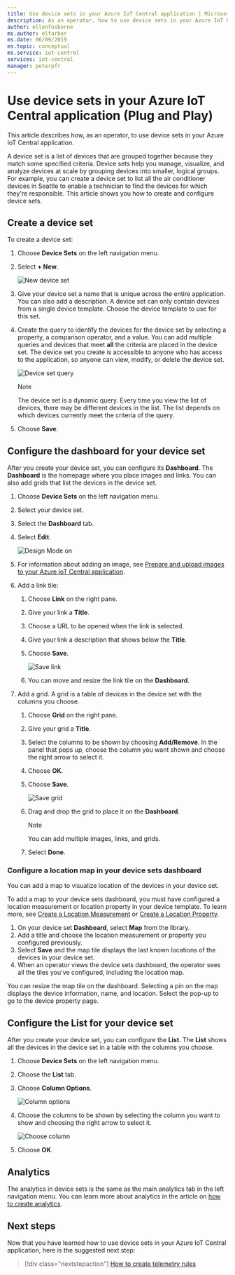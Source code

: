 ```yaml
---
title: Use device sets in your Azure IoT Central application | Microsoft Docs
description: As an operator, how to use device sets in your Azure IoT Central application.
author: ellenfosborne
ms.author: elfarber
ms.date: 06/09/2019
ms.topic: conceptual
ms.service: iot-central
services: iot-central
manager: peterpfr
---
```


# Use device sets in your Azure IoT Central application (Plug and Play)

This article describes how, as an operator, to use device sets in your Azure IoT Central application.

A device set is a list of devices that are grouped together because they match some specified criteria. Device sets help you manage, visualize, and analyze devices at scale by grouping devices into smaller, logical groups. For example, you can create a device set to list all the air conditioner devices in Seattle to enable a technician to find the devices for which they're responsible. This article shows you how to create and configure device sets.

## Create a device set

To create a device set:

1. Choose **Device Sets** on the left navigation menu.

1. Select **+ New**.

    ![New device set](media/howto-use-device-sets-pnp/image1.png)

1. Give your device set a name that is unique across the entire application. You can also add a description. A device set can only contain devices from a single device template. Choose the device template to use for this set.

1. Create the query to identify the devices for the device set by selecting a property, a comparison operator, and a value. You can add multiple queries and devices that meet **all** the criteria are placed in the device set. The device set you create is accessible to anyone who has access to the application, so anyone can view, modify, or delete the device set.

    ![Device set query](media/howto-use-device-sets-pnp/image2.png)

    > [!NOTE]
    > The device set is a dynamic query. Every time you view the list of devices, there may be different devices in the list. The list depends on which devices currently meet the criteria of the query.

1. Choose **Save**.

## Configure the dashboard for your device set

After you create your device set, you can configure its **Dashboard**. The **Dashboard** is the homepage where you place images and links. You can also add grids that list the devices in the device set.

1. Choose **Device Sets** on the left navigation menu.

1. Select your device set.

1. Select the **Dashboard** tab.

1. Select **Edit**.

    ![Design Mode on](media/howto-use-device-sets-pnp/image3.png)

1. For information about adding an image, see [Prepare and upload images to your Azure IoT Central application](howto-prepare-images.md?toc=/azure/iot-central-pnp/toc.json&bc=/azure/iot-central-pnp/breadcrumb/toc.json).

1. Add a link tile:
    1. Choose **Link** on the right pane.
    1. Give your link a **Title**.
    1. Choose a URL to be opened when the link is selected.
    1. Give your link a description that shows below the **Title**.
    1. Choose **Save**.

        ![Save link](media/howto-use-device-sets-pnp/image7.png)

    1. You can move and resize the link tile on the **Dashboard**.

1. Add a grid. A grid is a table of devices in the device set with the columns you choose.
    1. Choose **Grid** on the right pane.
    1. Give your grid a **Title**.
    1. Select the columns to be shown by choosing **Add/Remove**. In the panel that pops up, choose the column you want shown and choose the right arrow to select it.
    1. Choose **OK**.
    1. Choose **Save**.

        ![Save grid](media/howto-use-device-sets-pnp/image9.png)

    1. Drag and drop the grid to place it on the **Dashboard**.

        > [!NOTE]
        > You can add multiple images, links, and grids.
  
    1. Select **Done**.

### Configure a location map in your device sets dashboard

You can add a map to visualize location of the devices in your device set.

To add a map to your device sets dashboard, you must have configured a location measurement or location property in your device template. To learn more, see [Create a Location Measurement](howto-set-up-template-pnp.md?toc=/azure/iot-central-pnp/toc.json&bc=/azure/iot-central-pnp/breadcrumb/toc.json) or [Create a Location Property](howto-set-up-template-pnp.md?toc=/azure/iot-central-pnp/toc.json&bc=/azure/iot-central-pnp/breadcrumb/toc.json).

1. On your device set **Dashboard**, select **Map** from the library.
2. Add a title and choose the location measurement or property you configured previously.
3. Select **Save** and the map tile displays the last known locations of the devices in your device set.
4. When an operator views the device sets dashboard, the operator sees all the tiles you've configured, including the location map.

You can resize the map tile on the dashboard. Selecting a pin on the map displays the device information, name, and location. Select the pop-up to go to the device property page.

## Configure the List for your device set

After you create your device set, you can configure the **List**. The **List** shows all the devices in the device set in a table with the columns you choose.

1. Choose **Device Sets** on the left navigation menu.

1. Choose the **List** tab.

1. Choose **Column Options**.

    ![Column options](media/howto-use-device-sets-pnp/image11.png)

1. Choose the columns to be shown by selecting the column you want to show and choosing the right arrow to select it.

    ![Choose column](media/howto-use-device-sets-pnp/image12.png)

1. Choose **OK**.

## Analytics

The analytics in device sets is the same as the main analytics tab in the left navigation menu. You can learn more about analytics in the article on [how to create analytics](howto-use-device-sets-pnp.md?toc=/azure/iot-central-pnp/toc.json&bc=/azure/iot-central-pnp/breadcrumb/toc.json).

## Next steps

Now that you have learned how to use device sets in your Azure IoT Central application, here is the suggested next step:

> [!div class="nextstepaction"]
> [How to create telemetry rules](howto-create-telemetry-rules-pnp.md?toc=/azure/iot-central-pnp/toc.json&bc=/azure/iot-central-pnp/breadcrumb/toc.json)
